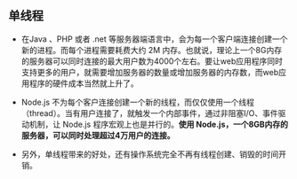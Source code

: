 ## 单线程

- 在Java 、PHP 或者 .net 等服务器端语言中，会为每一个客户端连接创建一个新的进程。而每个进程需要耗费大约 2M 内存。也就说，理论上一个8G内存的服务器可以同时连接的最大用户数为4000个左右。要让web应用程序同时支持更多的用户，就需要增加服务器的数量或增加服务器的内存数，而web应用程序的硬件成本当然就上升了。

- Node.js 不为每个客户连接创建一个新的线程，而仅仅使用一个线程（thread）。当有用户连接了，就触发一个内部事件，通过非阻塞I/O、事件驱动机制，让 Node.js 程序宏观上也是并行的。**使用 Node.js，一个8GB内存的服务器，可以同时处理超过4万用户的连接。**

- 另外，单线程带来的好处，还有操作系统完全不再有线程创建、销毁的时间开销。